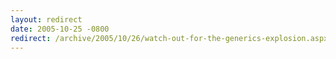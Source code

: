 ```yaml
---
layout: redirect
date: 2005-10-25 -0800
redirect: /archive/2005/10/26/watch-out-for-the-generics-explosion.aspx/
---
```

